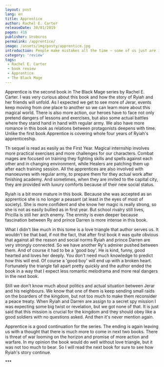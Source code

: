 ```yaml
---
layout: post
lang: en
title: Apprentice
author: Rachel E. Carter
releaseDate: 30/01/2019
pages: 416
publisher: Uroboros
permalink: /apprentice/
image: /assets/img/posty/apprentice.jpg
introduction: People make mistakes all the time – some of us just are in more of a position to leave an impact when we do.
category: 'review'
tags:
 - Rachel E. Carter
 - book review
 - Apprentice
 - The Black Mage
---
```

  Apprentice is the second book in The Black Mage series by Rachel E. Carter. I was very curious about this book and how the story of Ryiah and her friends will unfold. As I expected we get to see more of Jerar, events keep moving from one place to another so we can learn more about this magical world. There is also more action, our heroes have to face not only pretend dangers of lessons and exercises, but also some actual battles where they stand hand in hand with regular army. We also have more romance in this book as relations between protagonists deepens with time. Unlike the first book Apprentice is covering whole four years of Ryiah's apprenticeship.

  Th sequel is read as easily as the First Year. Magical internship involves more practical exercises and more challenges for our characters. Combat mages are focused on training they fighting skills and spells against each other and in changing environment, while Healers are patching them up after each training session. All the apprentices are also involved with manoeuvres with regular army, to prepare them for they actual work after finishing academy. And sometimes, when they are invited to the capital city, they are provided with luxury comforts because of their new social status.

  Ryiah is a bit more mature in this book. Because she was accepted as an apprentice she is no longer a peasant (at least in the eyes of most of society). She is more confident and she know her magic is really strong, so she is not as easily bullied as in first year. But school rivalry still lives, Pricilla is still her arch enemy. The enmity is even deeper because fascination between Ry and prince Darren is more intense in this book.

  What I didn't like much in this tome is a love triangle that author serves us. It wouldn't be that bad, if not the fact, that after first book it was quite obvious that against all the reason and social norms Ryiah and prince Darren are very strongly connected. So we have another Ry's admirer pushed between them. And of course it had to be a 'good boy'. He is kind, funny, good hearted and loves her deeply. You don't need much knowledge to predict how this will end. Of course a 'good boy' will end up with a broken heart. Fortunately the triangle fall apart pretty quickly and the author ended the book in a way that I expect less romantic melodrama and more real dangers in the next book.

  Still we don't know much about politics and actual situation between Jerar and his neighbours. We know that one of them is keep sending small raids on the boarders of the kingdom, but not too much to make them reconsider a peace treaty. When Ryiah and Darren are assign to a secret spy mission I was expecting some big twist or revelation, but we got none of that. It is just said that this mission is crucial for the kingdom and they should obey like a good soldiers with no questions asked. And then it's never mention again.

  Apprentice is a good continuation for the series. The ending is again leaving us with a thought that there is much more to come in next two books. There is threat of war looming on the horizon and promise of more action and warfare. In my opinion the book would do well without love triangle, but it was not too much to bear. So I will read the next book for sure to see how Ryiah's story continue.



  \*\*\*
